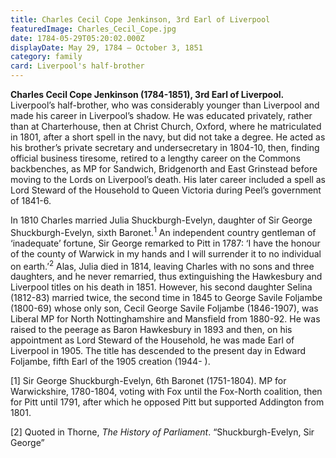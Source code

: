 ```yaml
---
title: Charles Cecil Cope Jenkinson, 3rd Earl of Liverpool
featuredImage: Charles_Cecil_Cope.jpg
date: 1784-05-29T05:20:02.000Z
displayDate: May 29, 1784 – October 3, 1851
category: family
card: Liverpool's half-brother
---
```


**Charles Cecil Cope Jenkinson (1784-1851), 3rd Earl of Liverpool.** Liverpool’s half-brother, who was considerably younger than Liverpool and made his career in Liverpool’s shadow. He was educated privately, rather than at Charterhouse, then at Christ Church, Oxford, where he matriculated in 1801, after a short spell in the navy, but did not take a degree. He acted as his brother’s private secretary and undersecretary in 1804-10, then, finding official business tiresome, retired to a lengthy career on the Commons backbenches, as MP for Sandwich, Bridgenorth and East Grinstead before moving to the Lords on Liverpool’s death. His later career included a spell as Lord Steward of the Household to Queen Victoria during Peel’s government of 1841-6.

In 1810 Charles married Julia Shuckburgh-Evelyn, daughter of Sir George Shuckburgh-Evelyn, sixth Baronet.<sup>1</sup> An independent country gentleman of ‘inadequate’ fortune, Sir George remarked to Pitt in 1787: ‘I have the honour of the county of Warwick in my hands and I will surrender it to no individual on earth.’<sup>2</sup> Alas, Julia died in 1814, leaving Charles with no sons and three daughters, and he never remarried, thus extinguishing the Hawkesbury and Liverpool titles on his death in 1851. However, his second daughter Selina (1812-83) married twice, the second time in 1845 to George Savile Foljambe (1800-69) whose only son, Cecil George Savile Foljambe (1846-1907), was Liberal MP for North Nottinghamshire and Mansfield from 1880-92. He was raised to the peerage as Baron Hawkesbury in 1893 and then, on his appointment as Lord Steward of the Household, he was made Earl of Liverpool in 1905. The title has descended to the present day in Edward Foljambe, fifth Earl of the 1905 creation (1944- ).

\[1] Sir George Shuckburgh-Evelyn, 6th Baronet (1751-1804). MP for Warwickshire, 1780-1804, voting with Fox until the Fox-North coalition, then for Pitt until 1791, after which he opposed Pitt but supported Addington from 1801.

\[2] Quoted in Thorne, _The History of Parliament_. “Shuckburgh-Evelyn, Sir George”
